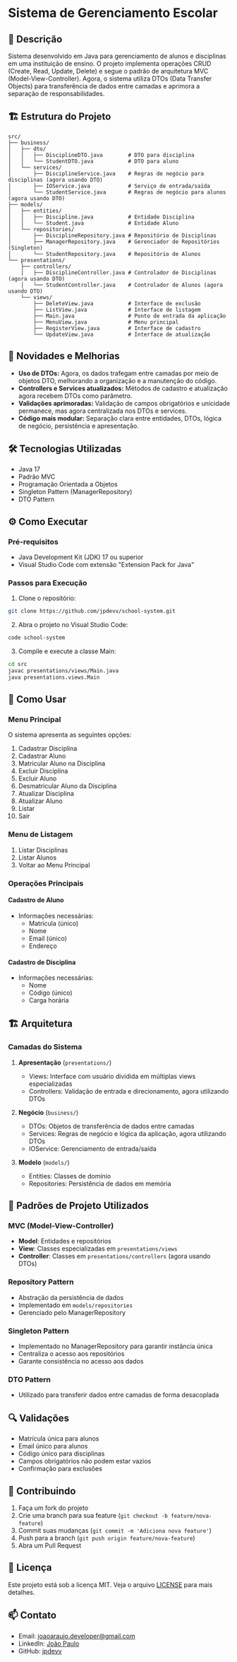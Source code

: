# Sistema de Gerenciamento Escolar

## 📝 Descrição
Sistema desenvolvido em Java para gerenciamento de alunos e disciplinas em uma instituição de ensino. O projeto implementa operações CRUD (Create, Read, Update, Delete) e segue o padrão de arquitetura MVC (Model-View-Controller). Agora, o sistema utiliza DTOs (Data Transfer Objects) para transferência de dados entre camadas e aprimora a separação de responsabilidades.

## 🏗️ Estrutura do Projeto

```
src/
├── business/
│   ├── dto/
│   │   ├── DisciplineDTO.java        # DTO para disciplina
│   │   └── StudentDTO.java           # DTO para aluno
│   └── services/
│       ├── DisciplineService.java    # Regras de negócio para disciplinas (agora usando DTO)
│       ├── IOService.java            # Serviço de entrada/saída
│       └── StudentService.java       # Regras de negócio para alunos (agora usando DTO)
├── models/
│   ├── entities/
│   │   ├── Discipline.java           # Entidade Disciplina
│   │   └── Student.java              # Entidade Aluno
│   └── repositories/
│       ├── DisciplineRepository.java # Repositório de Disciplinas
│       ├── ManagerRepository.java    # Gerenciador de Repositórios (Singleton)
│       └── StudentRepository.java    # Repositório de Alunos
└── presentations/
    ├── controllers/
    │   ├── DisciplineController.java # Controlador de Disciplinas (agora usando DTO)
    │   └── StudentController.java    # Controlador de Alunos (agora usando DTO)
    └── views/
        ├── DeleteView.java           # Interface de exclusão
        ├── ListView.java             # Interface de listagem
        ├── Main.java                 # Ponto de entrada da aplicação
        ├── MenuView.java             # Menu principal
        ├── RegisterView.java         # Interface de cadastro
        └── UpdateView.java           # Interface de atualização
```

## 🚀 Novidades e Melhorias

- **Uso de DTOs:** Agora, os dados trafegam entre camadas por meio de objetos DTO, melhorando a organização e a manutenção do código.
- **Controllers e Services atualizados:** Métodos de cadastro e atualização agora recebem DTOs como parâmetro.
- **Validações aprimoradas:** Validação de campos obrigatórios e unicidade permanece, mas agora centralizada nos DTOs e services.
- **Código mais modular:** Separação clara entre entidades, DTOs, lógica de negócio, persistência e apresentação.

## 🛠️ Tecnologias Utilizadas
- Java 17
- Padrão MVC
- Programação Orientada a Objetos
- Singleton Pattern (ManagerRepository)
- DTO Pattern

## ⚙️ Como Executar

### Pré-requisitos
- Java Development Kit (JDK) 17 ou superior
- Visual Studio Code com extensão "Extension Pack for Java"

### Passos para Execução

1. Clone o repositório:
```bash
git clone https://github.com/jpdevv/school-system.git
```

2. Abra o projeto no Visual Studio Code:
```bash
code school-system
```

3. Compile e execute a classe Main:
```bash
cd src
javac presentations/views/Main.java
java presentations.views.Main
```

## 📱 Como Usar

### Menu Principal
O sistema apresenta as seguintes opções:
1. Cadastrar Disciplina
2. Cadastrar Aluno
3. Matricular Aluno na Disciplina
4. Excluir Disciplina
5. Excluir Aluno
6. Desmatricular Aluno da Disciplina
7. Atualizar Disciplina
8. Atualizar Aluno
9. Listar
0. Sair

### Menu de Listagem
1. Listar Disciplinas
2. Listar Alunos
0. Voltar ao Menu Principal

### Operações Principais

#### Cadastro de Aluno
- Informações necessárias:
  - Matrícula (único)
  - Nome
  - Email (único)
  - Endereço

#### Cadastro de Disciplina
- Informações necessárias:
  - Nome
  - Código (único)
  - Carga horária

## 🏗️ Arquitetura

### Camadas do Sistema
1. **Apresentação** (`presentations/`)
   - Views: Interface com usuário dividida em múltiplas views especializadas
   - Controllers: Validação de entrada e direcionamento, agora utilizando DTOs

2. **Negócio** (`business/`)
   - DTOs: Objetos de transferência de dados entre camadas
   - Services: Regras de negócio e lógica da aplicação, agora utilizando DTOs
   - IOService: Gerenciamento de entrada/saída

3. **Modelo** (`models/`)
   - Entities: Classes de domínio
   - Repositories: Persistência de dados em memória

## 👥 Padrões de Projeto Utilizados

### MVC (Model-View-Controller)
- **Model**: Entidades e repositórios
- **View**: Classes especializadas em `presentations/views`
- **Controller**: Classes em `presentations/controllers` (agora usando DTOs)

### Repository Pattern
- Abstração da persistência de dados
- Implementado em `models/repositories`
- Gerenciado pelo ManagerRepository

### Singleton Pattern
- Implementado no ManagerRepository para garantir instância única
- Centraliza o acesso aos repositórios
- Garante consistência no acesso aos dados

### DTO Pattern
- Utilizado para transferir dados entre camadas de forma desacoplada

## 🔍 Validações
- Matrícula única para alunos
- Email único para alunos
- Código único para disciplinas
- Campos obrigatórios não podem estar vazios
- Confirmação para exclusões

## 🤝 Contribuindo
1. Faça um fork do projeto
2. Crie uma branch para sua feature (`git checkout -b feature/nova-feature`)
3. Commit suas mudanças (`git commit -m 'Adiciona nova feature'`)
4. Push para a branch (`git push origin feature/nova-feature`)
5. Abra um Pull Request

## 📄 Licença
Este projeto está sob a licença MIT. Veja o arquivo [LICENSE](LICENSE) para mais detalhes.

## 📫 Contato
- Email: joaoaraujo.developer@gmail.com
- LinkedIn: [João Paulo](https://www.linkedin.com/in/joaodevv/)
- GitHub: [jpdevv](https://github.com/jpdevv)